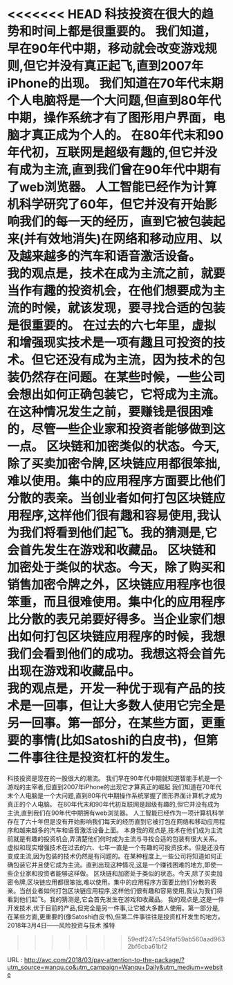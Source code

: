 <<<<<<< HEAD
科技投资在很大的趋势和时间上都是很重要的。 
 我们知道，早在90年代中期，移动就会改变游戏规则,但它并没有真正起飞,直到2007年iPhone的出现。
 我们知道在70年代末期个人电脑将是一个大问题,但直到80年代中期，操作系统才有了图形用户界面，电脑才真正成为个人的。
 在80年代末和90年代初，互联网是超级有趣的,但它并没有成为主流,直到我们曾在90年代中期有了web浏览器。 
 人工智能已经作为计算机科学研究了60年，但它并没有开始影响我们的每一天的经历，直到它被包装起来(并有效地消失)在网络和移动应用、以及越来越多的汽车和语音激活设备。  
 我的观点是，技术在成为主流之前，就要当作有趣的投资机会，在他们想要成为主流的时候，就该发现，要寻找合适的包装是很重要的。
在过去的六七年里，虚拟和增强现实技术是一项有趣且可投资的技术。但它还没有成为主流，因为技术的包装仍然存在问题。在某些时候，一些公司会想出如何正确包装它，它将成为主流。在这种情况发生之前，要赚钱是很困难的，尽管一些企业家和投资者能够做到这一点。 
 区块链和加密类似的状态。今天,除了买卖加密令牌,区块链应用都很笨拙,难以使用。集中的应用程序方面要比他们分散的表亲。当创业者如何打包区块链应用程序,这样他们很有趣和容易使用,我认为我们将看到他们起飞。我的猜测是,它会首先发生在游戏和收藏品。
区块链和加密处于类似的状态。今天，除了购买和销售加密令牌之外，区块链应用程序也很笨重，而且很难使用。集中化的应用程序比分散的表兄弟要好得多。当企业家们想出如何打包区块链应用程序的时候，我想我们会看到他们的成功。我想这将会首先出现在游戏和收藏品中。  
 我的观点是，开发一种优于现有产品的技术是一回事，但让大多数人使用它完全是另一回事。第一部分，在某些方面，更重要的事情(比如Satoshi的白皮书)，但第二件事往往是投资杠杆的发生。
=======
科技投资是现在的一股很大的潮流。 我们早在90年代中期就知道智能手机是一个游戏的主宰者,但直到2007年iPhone的出现它才算真正的崛起 我们知道在70年代末个人电脑是一个大问题,直到80年代中期操作系统掌握了图形界面计算机才成为真正的个人电脑。 在80年代末和90年代初互联网是超级有趣的,但它并没有成为主流,直到我们在90年代中期拥有web浏览器。 人工智能已经作为一项计算机科学存在了六十年但是没有开始影响我们每天的经历直到它被打包在网络和移动应用程序和越来越多的汽车和语音激活设备上面。 本身我的观点是,技术在他们成为主流前就是有趣的投资机会,弄清楚他们何时成为主流与寻找合适的包装有很大关系。 虚拟和现实增强技术在过去的六、七年一直是一个有趣的可投资技术。但是还没有变成主流,因为包装的技术仍然是有问题的。在某种程度上,一些公司将知道如何正确包装它并且使它成为主流。直到出现这种情况,这是一个赚钱困难的地方,即使一些企业家和投资者能够这样做。 区块链和加密处于类似的状态。今天,除了买卖加密令牌,区块链应用都很笨拙,难以使用。集中的应用程序方面要比他们分散的表亲。当创业者如何打包区块链应用程序,这样他们很有趣和容易使用,我认为我们将看到他们起飞。我的猜测是,它会首先发生在游戏和收藏品。 我的观点是,这是一件开发技术,优于目前的产品,但完全是另一件事,让它被大多数人使用。第一部分是,在某些方面,更重要的(像Satoshi白皮书),但第二件事往往是投资杠杆发生的地方。
2018年3月4日——风险投资与技术
推特

>>>>>>> 59edf247c549faf59ab560aad9632bf6cba61bf2
  
  
  
 URL : http://avc.com/2018/03/pay-attention-to-the-package/?utm_source=wanqu.co&utm_campaign=Wanqu+Daily&utm_medium=website
